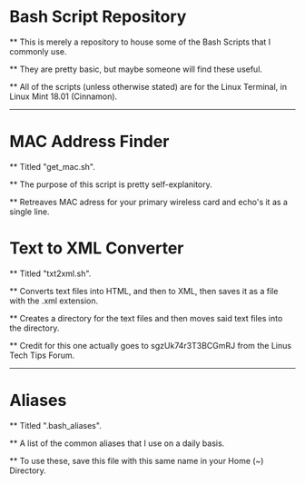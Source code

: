 # Bash Script Repository

** This is merely a repository to house some of the Bash Scripts that I commonly use.

** They are pretty basic, but maybe someone will find these useful.

** All of the scripts (unless otherwise stated) are for the Linux Terminal, in Linux Mint 18.01 (Cinnamon).

-------------------------------------------

# MAC Address Finder

** Titled "get_mac.sh".

** The purpose of this script is pretty self-explanitory.

** Retreaves MAC adress for your primary wireless card and echo's it as a single line.

# Text to XML Converter

** Titled "txt2xml.sh".

** Converts text files into HTML, and then to XML, then saves it as a file with the .xml extension.

** Creates a directory for the text files and then moves said text files into the directory.

** Credit for this one actually goes to sgzUk74r3T3BCGmRJ from the Linus Tech Tips Forum.

---------------------------------------------

# Aliases

** Titled ".bash_aliases".

** A list of the common aliases that I use on a daily basis.

** To use these, save this file with this same name in your Home (~) Directory.
